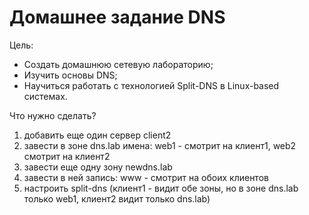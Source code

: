 # Домашнее задание DNS

Цель:

- Создать домашнюю сетевую лабораторию;
- Изучить основы DNS;
- Научиться работать с технологией Split-DNS в Linux-based системах.

Что нужно сделать?

1. добавить еще один сервер client2
2. завести в зоне dns.lab имена: web1 - смотрит на клиент1, web2 смотрит на клиент2
3. завести еще одну зону newdns.lab
4. завести в ней запись: www - смотрит на обоих клиентов
5. настроить split-dns (клиент1 - видит обе зоны, но в зоне dns.lab только web1, клиент2 видит только dns.lab)

